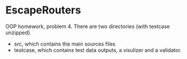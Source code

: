 # EscapeRouters
OOP homework, problem 4. There are two directories (with testcase unzipped).
+   src, which contains the main sources files
+   testcase, which contains test data outputs, a visulizer and a validator.
